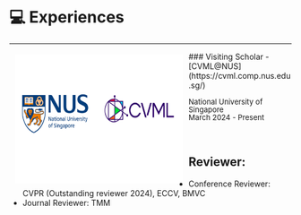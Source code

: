 
# 💻 Experiences 
-----
<img style="float: left; margin:5px 10px" src="images/experiences/cvml-nus.png" width="300" height="230">
### Visiting Scholar - [CVML@NUS](https://cvml.comp.nus.edu.sg/)
<p style="line-height:1.0">
<font size="2">
National University of Singapore <br />
March 2024 - Present
<br />
</font>
</p>
<br />

## Reviewer:
- Conference Reviewer: CVPR (Outstanding reviewer 2024), ECCV, BMVC
- Journal Reviewer: TMM

